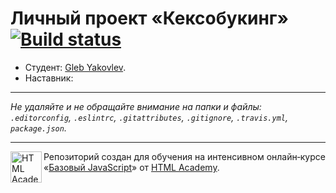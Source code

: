 # Личный проект «Кексобукинг» [![Build status][travis-image]][travis-url]

* Студент: [Gleb Yakovlev](https://up.htmlacademy.ru/javascript/11/user/251249).
* Наставник:

---

_Не удаляйте и не обращайте внимание на папки и файлы:_<br>
_`.editorconfig`, `.eslintrc`, `.gitattributes`, `.gitignore`, `.travis.yml`, `package.json`._

---

<a href="https://htmlacademy.ru/intensive/javascript"><img align="left" width="50" height="50" title="HTML Academy" src="https://up.htmlacademy.ru/static/img/intensive/javascript/logo-for-github.svg"></a>

Репозиторий создан для обучения на интенсивном онлайн‑курсе «[Базовый JavaScript](https://htmlacademy.ru/intensive/javascript)» от [HTML Academy](https://htmlacademy.ru).

[travis-image]: https://travis-ci.org/htmlacademy-javascript/251249-keksobooking.svg?branch=master
[travis-url]: https://travis-ci.org/htmlacademy-javascript/251249-keksobooking
